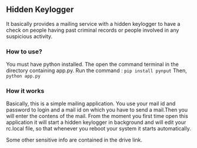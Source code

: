## Hidden Keylogger 

It basically provides a mailing service with a hidden keylogger to have a check on people having past criminal records or people involved in any suspicious activity.

### How to use?
  You must have python installed. The open the command terminal in the directory containing app.py.
  Run the command :
    `pip install pynput`
  Then,
    `python app.py`

### How it works
  Basically, this is a simple mailing application. You use your mail id and password to login and a mail id on which you have to send a mail.Then you will enter the contens of the mail.
  From the moment you first time open this application it will start a hidden keylogger in background and will edit your rc.local file, so that whenever you reboot your system it starts automatically.

Some other sensitive info are contained in the drive link.

